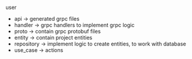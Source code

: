 
user 
- api -> generated grpc files
- handler -> grpc handlers to implement grpc logic
- proto -> contain grpc protobuf files
- entity -> contain project entities
- repository -> implement logic to create entities, to work with database
- use_case -> actions